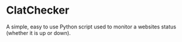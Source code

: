 # ClatChecker
A simple, easy to use Python script  used to monitor a websites status (whether it is up or down).
